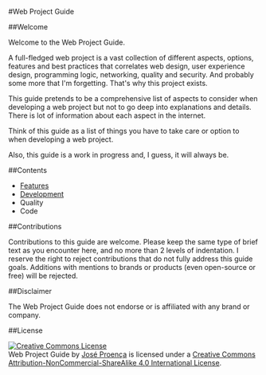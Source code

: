﻿#Web Project Guide

##Welcome

Welcome to the Web Project Guide.

A full-fledged web project is a vast collection of different aspects, options, features and best practices that correlates web design, user experience design, programming logic, networking, quality and security. And probably some more that I'm forgetting. That's why this project exists.

This guide pretends to be a comprehensive list of aspects to consider when developing a web project but not to go deep into explanations and details. There is lot of information about each aspect in the internet.

Think of this guide as a list of things you have to take care or option to when developing a web project.

Also, this guide is a work in progress and, I guess, it will always be.

##Contents

- [Features](features.md)
- [Development](development.md)
- Quality
- Code

##Contributions

Contributions to this guide are welcome. Please keep the same type of brief text as you encounter here, and no more than 2 levels of indentation.
I reserve the right to reject contributions that do not fully address this guide goals. Additions with mentions to brands or products (even open-source or free) will be rejected.

##Disclaimer

The Web Project Guide does not endorse or is affiliated with any brand or company.


##License

[![Creative Commons License](https://i.creativecommons.org/l/by-nc-sa/4.0/88x31.png)](http://creativecommons.org/licenses/by-nc-sa/4.0/)  
Web Project Guide by [José Proença](http://ztp.pt) is licensed under a [Creative Commons Attribution-NonCommercial-ShareAlike 4.0 International License](http://creativecommons.org/licenses/by-nc-sa/4.0/).
